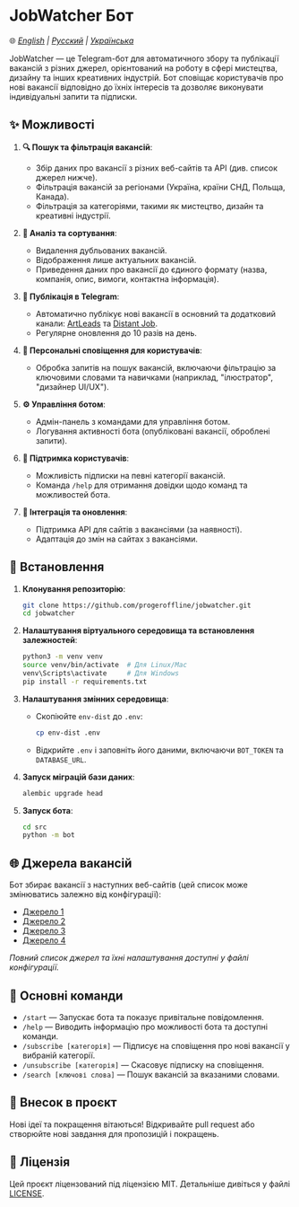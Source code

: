 # JobWatcher Бот

🌐 *[English](README.md) | [Русский](README_RU.md) | [Українська](README_UA.md)*

JobWatcher — це Telegram-бот для автоматичного збору та публікації вакансій з різних джерел, орієнтований на роботу в сфері мистецтва, дизайну та інших креативних індустрій. Бот сповіщає користувачів про нові вакансії відповідно до їхніх інтересів та дозволяє виконувати індивідуальні запити та підписки.

## ✨ Можливості

1. **🔍 Пошук та фільтрація вакансій**:
   - Збір даних про вакансії з різних веб-сайтів та API (див. список джерел нижче).
   - Фільтрація вакансій за регіонами (Україна, країни СНД, Польща, Канада).
   - Фільтрація за категоріями, такими як мистецтво, дизайн та креативні індустрії.

2. **🧹 Аналіз та сортування**:
   - Видалення дубльованих вакансій.
   - Відображення лише актуальних вакансій.
   - Приведення даних про вакансії до єдиного формату (назва, компанія, опис, вимоги, контактна інформація).

3. **📢 Публікація в Telegram**:
   - Автоматично публікує нові вакансії в основний та додатковий канали: [ArtLeads](https://t.me/artleads) та [Distant Job](https://t.me/distant_job).
   - Регулярне оновлення до 10 разів на день.

4. **🔔 Персональні сповіщення для користувачів**:
   - Обробка запитів на пошук вакансій, включаючи фільтрацію за ключовими словами та навичками (наприклад, "ілюстратор", "дизайнер UI/UX").

5. **⚙️ Управління ботом**:
   - Адмін-панель з командами для управління ботом.
   - Логування активності бота (опубліковані вакансії, оброблені запити).

6. **💬 Підтримка користувачів**:
   - Можливість підписки на певні категорії вакансій.
   - Команда `/help` для отримання довідки щодо команд та можливостей бота.

7. **🔗 Інтеграція та оновлення**:
   - Підтримка API для сайтів з вакансіями (за наявності).
   - Адаптація до змін на сайтах з вакансіями.

## 🚀 Встановлення

1. **Клонування репозиторію**:
   ```bash
   git clone https://github.com/progeroffline/jobwatcher.git
   cd jobwatcher
   ```

2. **Налаштування віртуального середовища та встановлення залежностей**:
   ```bash
   python3 -m venv venv
   source venv/bin/activate  # Для Linux/Mac
   venv\Scripts\activate     # Для Windows
   pip install -r requirements.txt
   ```

3. **Налаштування змінних середовища**:
   - Скопіюйте `env-dist` до `.env`:
     ```bash
     cp env-dist .env
     ```
   - Відкрийте `.env` і заповніть його даними, включаючи `BOT_TOKEN` та `DATABASE_URL`.

4. **Запуск міграцій бази даних**:
   ```bash
   alembic upgrade head
   ```

5. **Запуск бота**:
   ```bash
   cd src
   python -m bot
   ```

## 🌐 Джерела вакансій

Бот збирає вакансії з наступних веб-сайтів (цей список може змінюватись залежно від конфігурації):
- [Джерело 1](https://example.com)
- [Джерело 2](https://example.com)
- [Джерело 3](https://example.com)
- [Джерело 4](https://example.com)

*Повний список джерел та їхні налаштування доступні у файлі конфігурації.*

## 🔑 Основні команди

- `/start` — Запускає бота та показує привітальне повідомлення.
- `/help` — Виводить інформацію про можливості бота та доступні команди.
- `/subscribe [категорія]` — Підписує на сповіщення про нові вакансії у вибраній категорії.
- `/unsubscribe [категорія]` — Скасовує підписку на сповіщення.
- `/search [ключові слова]` — Пошук вакансій за вказаними словами.

## 🤝 Внесок в проєкт

Нові ідеї та покращення вітаються! Відкривайте pull request або створюйте нові завдання для пропозицій і покращень.

## 📄 Ліцензія

Цей проєкт ліцензований під ліцензією MIT. Детальніше дивіться у файлі [LICENSE](LICENSE).
